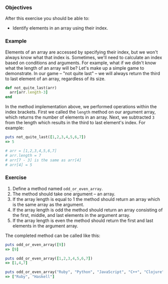 <!-- { ids:[124], language:'Ruby', type:'workshop', order: 1, name:'Array Index', description:'Learn How to Specify Elements in an Array Using Their Index.' }-->

### Objectives

After this exercise you should be able to:

- Identify elements in an array using their index.

### Example

Elements of an array are accessed by specifying their index, but we won't always know what that index is. Sometimes, we'll need to calculate an index based on conditions and arguments. For example, what if we didn't know what the length of an array will be? Let's make up a simple game to demonstrate. In our game – "not quite last" – we will always return the third to last element of an array, regardless of its size.

```ruby
def not_quite_last(arr)
  arr[arr.length-3]
end
```

In the method implementation above, we performed operations within the index brackets. First we called the `length` method on our argument array, which returns the number of elements in an array. Next, we subtracted `3` from the length which results in the third to last element's index. For example:

```ruby
puts not_quite_last([1,2,3,4,5,6,7])
=> 5

# arr = [1,2,3,4,5,6,7]
# arr.length = 7
# arr[7 - 3] is the same as arr[4]
# arr[4] = 5
```

### Exercise

1. Define a method named `odd_or_even_array`.
2. The method should take one argument – an array.
3. If the array length is equal to 1 the method should return an array which is the same array as the argument.
3. If the array length is odd the method should return an array consisting of the first, middle, and last elements in the argument array.
4. If the array length is even the method should return the first and last elements in the argument array.

The completed method can be called like this:

```ruby
puts odd_or_even_array([9])
=> [9]

puts odd_or_even_array([1,2,3,4,5,6,7])
=> [1,4,7]

puts odd_or_even_array("Ruby", "Python", "JavaScript", "C++", "Clojure", "Haskell")
=> ["Ruby", "Haskell"]
```
